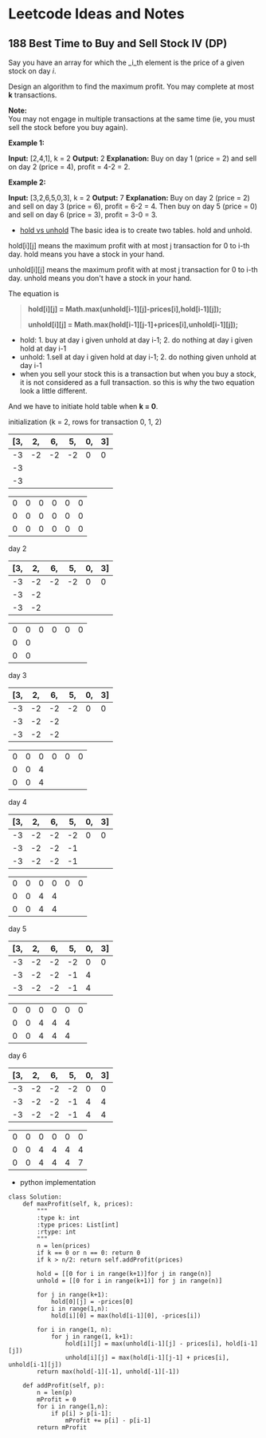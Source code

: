 # Leetcode Ideas and Notes
## 188 Best Time to Buy and Sell Stock IV (DP)
Say you have an array for which the  _i_th  element is the price of a given stock on day  _i_.

Design an algorithm to find the maximum profit. You may complete at most  **k**  transactions.

**Note:**  
You may not engage in multiple transactions at the same time (ie, you must sell the stock before you buy again).

**Example 1:**

**Input:** [2,4,1], k = 2
**Output:** 2
**Explanation:** Buy on day 1 (price = 2) and sell on day 2 (price = 4), profit = 4-2 = 2.

**Example 2:**

**Input:** [3,2,6,5,0,3], k = 2
**Output:** 7
**Explanation:** Buy on day 2 (price = 2) and sell on day 3 (price = 6), profit = 6-2 = 4.
             Then buy on day 5 (price = 0) and sell on day 6 (price = 3), profit = 3-0 = 3. 

- [hold vs unhold](https://leetcode.com/problems/best-time-to-buy-and-sell-stock-iv/discuss/54114/Easy-understanding-and-can-be-easily-modified-to-different-situations-Java-Solution)
The basic idea is to create two tables. hold and unhold.

hold[i][j] means the maximum profit with at most j transaction for 0 to i-th day. hold means you have a stock in your hand.

unhold[i][j] means the maximum profit with at most j transaction for 0 to i-th day. unhold means you don't have a stock in your hand.

The equation is

> **hold[i][j] = Math.max(unhold[i-1][j]-prices[i],hold[i-1][j]);**
> 
> **unhold[i][j] = Math.max(hold[i-1][j-1]+prices[i],unhold[i-1][j]);**

- hold: 1. buy at day i given unhold at day i-1; 2. do nothing at day i given hold at day i-1
- unhold: 1.sell at day i given hold at day i-1; 2. do nothing given unhold at day i-1
- when you sell your stock this is a transaction but when you buy a stock, it is not considered as a full transaction. so this is why the two equation look a little different.

And we have to initiate hold table when  **k = 0**.

initialization (k = 2, rows for transaction 0, 1, 2)

|[3,|2,|6,|5,|0,|3]|
|--|--|--|-|-|-|
|-3|-2|-2|-2|0|0|
|-3||||||
|-3||||||

|||||||
|--|--|--|-|-|-|
|0|0|0|0|0|0|
|0|0|0|0|0|0|
|0|0|0|0|0|0|

day 2

|[3,|2,|6,|5,|0,|3]|
|--|--|--|-|-|-|
|-3|-2|-2|-2|0|0|
|-3|-2|||||
|-3|-2|||||

|||||||
|--|--|--|-|-|-|
|0|0|0|0|0|0|
|0|0|||||
|0|0|||||

day 3

|[3,|2,|6,|5,|0,|3]|
|--|--|--|-|-|-|
|-3|-2|-2|-2|0|0|
|-3|-2|-2||||
|-3|-2|-2||||

|||||||
|--|--|--|-|-|-|
|0|0|0|0|0|0|
|0|0|4||||
|0|0|4||||

day 4

|[3,|2,|6,|5,|0,|3]|
|--|--|--|-|-|-|
|-3|-2|-2|-2|0|0|
|-3|-2|-2|-1|||
|-3|-2|-2|-1|||

|||||||
|--|--|--|-|-|-|
|0|0|0|0|0|0|
|0|0|4|4|||
|0|0|4|4|||

day 5

|[3,|2,|6,|5,|0,|3]|
|--|--|--|-|-|-|
|-3|-2|-2|-2|0|0|
|-3|-2|-2|-1|4||
|-3|-2|-2|-1|4||

|||||||
|--|--|--|-|-|-|
|0|0|0|0|0|0|
|0|0|4|4|4||
|0|0|4|4|4||

day 6

|[3,|2,|6,|5,|0,|3]|
|--|--|--|-|-|-|
|-3|-2|-2|-2|0|0|
|-3|-2|-2|-1|4|4|
|-3|-2|-2|-1|4|4|

|||||||
|--|--|--|-|-|-|
|0|0|0|0|0|0|
|0|0|4|4|4|4|
|0|0|4|4|4|7|

- python implementation
~~~
class Solution:
    def maxProfit(self, k, prices):
        """
        :type k: int
        :type prices: List[int]
        :rtype: int
        """
        n = len(prices)
        if k == 0 or n == 0: return 0
        if k > n/2: return self.addProfit(prices)
        
        hold = [[0 for i in range(k+1)]for j in range(n)]         
        unhold = [[0 for i in range(k+1)] for j in range(n)]
        
        for j in range(k+1):
            hold[0][j] = -prices[0]
        for i in range(1,n):
            hold[i][0] = max(hold[i-1][0], -prices[i])
            
        for i in range(1, n):
            for j in range(1, k+1):
                hold[i][j] = max(unhold[i-1][j] - prices[i], hold[i-1][j])
                unhold[i][j] = max(hold[i-1][j-1] + prices[i], unhold[i-1][j])
        return max(hold[-1][-1], unhold[-1][-1])
    
    def addProfit(self, p):
        n = len(p)
        mProfit = 0
        for i in range(1,n):
            if p[i] > p[i-1]:
                mProfit += p[i] - p[i-1]
        return mProfit
~~~
